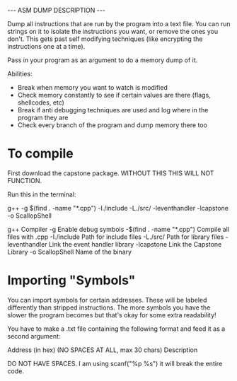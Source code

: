 --- ASM DUMP DESCRIPTION ---

Dump all instructions that are run by the program into a text file. You can run strings on it to isolate the instructions you want, or remove the ones you don't. This gets past self modifying techniques (like encrypting the instructions one at a time). 

Pass in your program as an argument to do a memory dump of it.

Abilities:

- Break when memory you want to watch is modified
- Check memory constantly to see if certain values are there (flags, shellcodes, etc)
- Break if anti debugging techniques are used and log where in the program they are
- Check every branch of the program and dump memory there too

# To compile 

First download the capstone package. WITHOUT THIS THIS WILL NOT FUNCTION.

Run this in the terminal:

g++ -g $(find . -name "*.cpp") -I./include -L./src/ -leventhandler -lcapstone -o ScallopShell

g++                             Compiler
-g                              Enable debug symbols
-$(find . -name "*.cpp")        Compile all files with .cpp
-I./include                     Path for include files
-L./src/                        Path for library files
-leventhandler                  Link the event handler library
-lcapstone                      Link the Capstone Library
-o ScallopShell               Name of the binary

# Importing "Symbols"

You can import symbols for certain addresses. These will be labeled differently than stripped instructions. The more symbols you have the slower the program becomes but that's okay for some extra readability!

You have to make a .txt file containing the following format and feed it as a second argument:

Address (in hex)     (NO SPACES AT ALL, max 30 chars) Description

DO NOT HAVE SPACES. I am using scanf("%p %s") it will break the entire code. 
